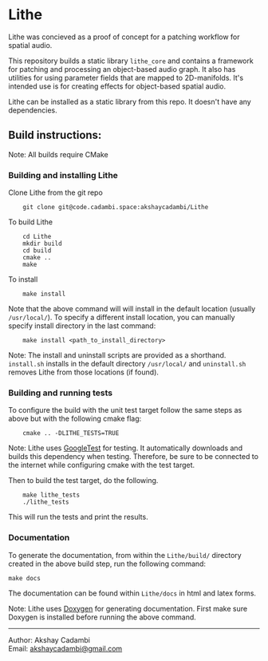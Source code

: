 Lithe
=====

Lithe was concieved as a proof of concept for a patching workflow for spatial audio. 

This repository builds a static library `lithe_core` and contains a framework for patching and processing an object-based audio graph. It also has utilities for using parameter fields that are mapped to 2D-manifolds. It's intended use is for creating effects for object-based spatial audio.

Lithe can be installed as a static library from this repo. It doesn't have any dependencies. 

Build instructions:
-------------------
Note: All builds require CMake

### Building and installing Lithe

Clone Lithe from the git repo  

        git clone git@code.cadambi.space:akshaycadambi/Lithe

To build Lithe  

        cd Lithe
        mkdir build
        cd build
        cmake ..
        make

To install  

        make install

Note that the above command will will install in the default location (usually `/usr/local/`). To specify a different install location, you can manually specify install directory in the last command:
    
        make install <path_to_install_directory>

Note: The install and uninstall scripts are provided as a shorthand. `install.sh` installs in the default directory `/usr/local/` and `uninstall.sh` removes Lithe from those locations (if found).

### Building and running tests
To configure the build with the unit test target follow the same steps as above but with the following cmake flag:

        cmake .. -DLITHE_TESTS=TRUE

Note: Lithe uses [GoogleTest](https://github.com/google/googletest) for testing. It automatically downloads and builds this dependency when testing. Therefore, be sure to be connected to the internet while configuring cmake with the test target.

Then to build the test target, do the following. 

        make lithe_tests
        ./lithe_tests

This will run the tests and print the results. 

### Documentation
To generate the documentation, from within the `Lithe/build/` directory created in the above build step, run the following command:

    make docs

The documentation can be found within `Lithe/docs` in html and latex forms. 
    
Note: Lithe uses [Doxygen](http://www.stack.nl/~dimitri/doxygen/index.html) for generating documentation. First make sure Doxygen is installed before running the above command.

-------------------  
Author: Akshay Cadambi  
Email: akshaycadambi@gmail.com

